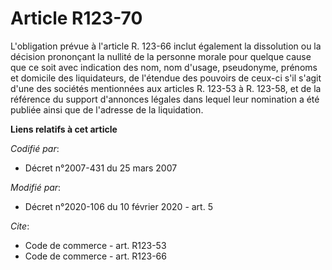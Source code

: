 # Article R123-70

L'obligation prévue à l'article R. 123-66 inclut également la dissolution ou la décision prononçant la nullité de la personne
morale pour quelque cause que ce soit avec indication des nom, nom d'usage, pseudonyme, prénoms et domicile des liquidateurs,
de l'étendue des pouvoirs de ceux-ci s'il s'agit d'une des sociétés mentionnées aux articles R. 123-53 à R. 123-58, et de la
référence du support d'annonces légales dans lequel leur nomination a été publiée ainsi que de l'adresse de la liquidation.

**Liens relatifs à cet article**

_Codifié par_:

  - Décret n°2007-431 du 25 mars 2007

_Modifié par_:

  - Décret n°2020-106 du 10 février 2020 - art. 5

_Cite_:

  - Code de commerce - art. R123-53
  - Code de commerce - art. R123-66
